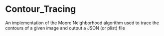 Contour_Tracing
===============

An implementation of the Moore Neighborhood algorithm used to trace the contours of a given image and output a JSON (or plist) file
